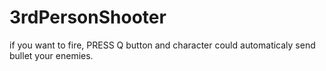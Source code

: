 # 3rdPersonShooter
if you want to fire, PRESS Q button and character could automaticaly send bullet your enemies. 
